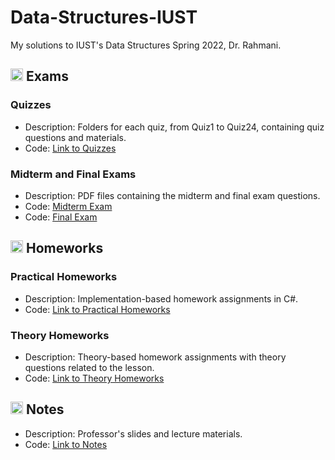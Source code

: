 # Data-Structures-IUST
My solutions to IUST's Data Structures Spring 2022, Dr. Rahmani.

## <img width="20" height="20" src="https://img.icons8.com/wired/64/41b883/test-passed.png" alt="test-passed"/> Exams
### Quizzes
- Description: Folders for each quiz, from Quiz1 to Quiz24, containing quiz questions and materials.
- Code: [Link to Quizzes](https://github.com/lelnazrezaeel/Data-Structures-IUST/tree/main/Exams)
### Midterm and Final Exams
- Description: PDF files containing the midterm and final exam questions.
- Code: [Midterm Exam](https://github.com/lelnazrezaeel/Data-Structures-IUST/tree/main/Exams/MidtermExam_Azar_1400.pdf)
- Code: [Final Exam](https://github.com/lelnazrezaeel/Data-Structures-IUST/tree/main/Exams/FinalExam_Day_1400.pdf)

## <img width="20" height="20" src="https://img.icons8.com/ios/50/41b883/homework.png" alt="homework"/> Homeworks
### Practical Homeworks
- Description: Implementation-based homework assignments in C#.
- Code: [Link to Practical Homeworks](https://github.com/lelnazrezaeel/Data-Structures-IUST/tree/main/Homeworks/Practical)
### Theory Homeworks
- Description: Theory-based homework assignments with theory questions related to the lesson.
- Code: [Link to Theory Homeworks](https://github.com/lelnazrezaeel/Data-Structures-IUST/tree/main/Homeworks/Theory)

## <img width="20" height="20" src="https://img.icons8.com/external-smashingstocks-mixed-smashing-stocks/68/41b883/external-Notes-work-from-home-smashingstocks-mixed-smashing-stocks-2.png" alt="external-Notes-work-from-home-smashingstocks-mixed-smashing-stocks-2"/> Notes
- Description: Professor's slides and lecture materials.
- Code: [Link to Notes](https://github.com/lelnazrezaeel/Data-Structures-IUST/tree/main/Notes)
